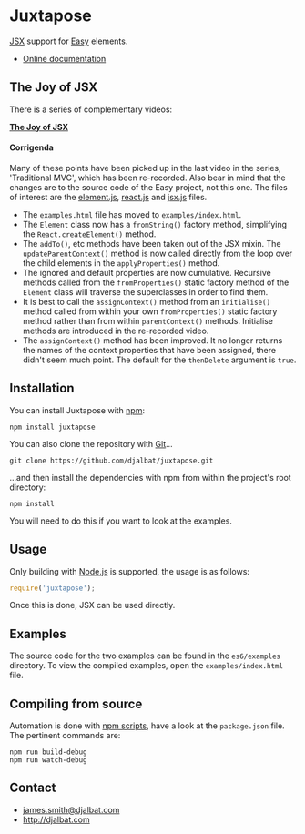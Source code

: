 # Juxtapose

[JSX](https://facebook.github.io/react/docs/jsx-in-depth.html) support for [Easy](https://github.com/djalbat/Easy) elements.

 * [Online documentation](http://juxtapose.info)

## The Joy of JSX

There is a series of complementary videos:

**[The Joy of JSX](https://vimeo.com/album/4562013)**

#### Corrigenda

Many of these points have been picked up in the last video in the series, 'Traditional MVC', which has been re-recorded. Also bear in mind that the changes are to the source code of the Easy project, not this one. The files of interest are the [element.js](https://github.com/djalbat/Easy/blob/master/es6/element.js), [react.js](https://github.com/djalbat/Easy/blob/master/es6/react.js) and [jsx.js](https://github.com/djalbat/Easy/blob/master/es6/mixins/jsx.js) files.

- The `examples.html` file has moved to `examples/index.html`. 
- The `Element` class now has a `fromString()` factory method, simplifying the `React.createElement()` method.
- The `addTo()`, etc methods have been taken out of the JSX mixin. The `updateParentContext()` method is now called directly from the loop over the child elements in the `applyProperties()` method.
- The ignored and default properties are now cumulative. Recursive methods called from the `fromProperties()` static factory method of the `Element` class will traverse the superclasses in order to find them.
- It is best to call the `assignContext()` method from an `initialise()` method called from within your own `fromProperties()` static factory method rather than from within `parentContext()` methods. Initialise methods are introduced in the re-recorded video.
- The `assignContext()` method has been improved. It no longer returns the names of the context properties that have been assigned, there didn't seem much point. The default for the `thenDelete` argument is `true`.

## Installation

You can install Juxtapose with [npm](https://www.npmjs.com/):

    npm install juxtapose

You can also clone the repository with [Git](https://git-scm.com/)...

    git clone https://github.com/djalbat/juxtapose.git

...and then install the dependencies with npm from within the project's root directory:

    npm install

You will need to do this if you want to look at the examples.

## Usage

Only building with [Node.js](http://nodejs.org) is supported, the usage is as follows:

```js
require('juxtapose');
```

Once this is done, JSX can be used directly.

## Examples

The source code for the two examples can be found in the `es6/examples` directory. To view the compiled examples, open the `examples/index.html` file.

## Compiling from source

Automation is done with [npm scripts](https://docs.npmjs.com/misc/scripts), have a look at the `package.json` file. The pertinent commands are:

    npm run build-debug
    npm run watch-debug
    
## Contact

- james.smith@djalbat.com
- http://djalbat.com
